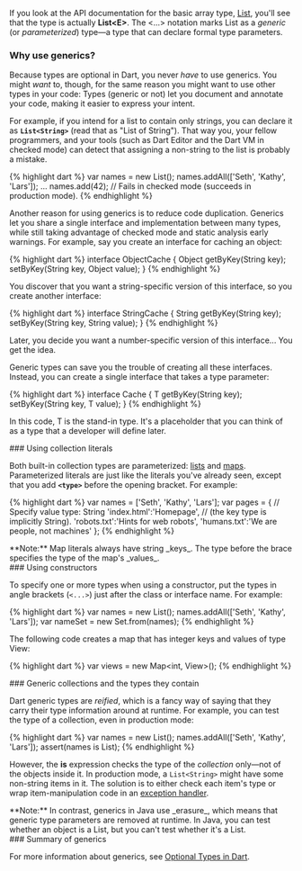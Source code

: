 If you look at the API documentation for the basic array type,
[List](http://api.dartlang.org/dart_core/List.html),
you'll see that the type is actually **List\<E>**.
The \<...> notation marks List as a _generic_
(or _parameterized_) type&mdash;a
type that can declare formal type parameters.


### Why use generics?

Because types are optional in Dart,
you never _have_ to use generics.
You might _want_ to, though,
for the same reason you might want to use other types in your code:
Types (generic or not) let you document and annotate your code,
making it easier to express your intent.

For example,
if you intend for a list to contain only strings,
you can declare it as **`List<String>`**
(read that as "List of String").
That way you, your fellow programmers, and your tools
(such as Dart Editor and the Dart VM in checked mode)
can detect that assigning a non-string to the list
is probably a mistake.

{% highlight dart %}
var names = new List<String>();
names.addAll(['Seth', 'Kathy', 'Lars']);
...
names.add(42); // Fails in checked mode (succeeds in production mode).
{% endhighlight %}

Another reason for using generics
is to reduce code duplication.
Generics let you share a single interface
and implementation between many types,
while still taking advantage of checked mode
and static analysis early warnings.
For example,
say you create an interface for caching an object:

{% highlight dart %}
interface ObjectCache {
  Object getByKey(String key);
  setByKey(String key, Object value);
}
{% endhighlight %}

You discover that you want a string-specific version of this interface,
so you create another interface:

{% highlight dart %}
interface StringCache {
  String getByKey(String key);
  setByKey(String key, String value);
}
{% endhighlight %}

Later, you decide you want a number-specific version of this interface...
You get the idea.

Generic types can save you the trouble of creating all these interfaces.
Instead, you can create a single interface that takes a type parameter:

{% highlight dart %}
interface Cache<T> {
  T getByKey(String key);
  setByKey(String key, T value);
}
{% endhighlight %}

In this code, T is the stand-in type.
It's a placeholder that you can think of as
a type that a developer will define later.


<section id="generics-literals" markdown="1">
### Using collection literals

Both built-in collection types are parameterized:
[lists](#lists) and
[maps](#maps).
Parameterized literals are just like the literals you've already seen,
except that you add **`<type>`**
before the opening bracket.
For example:

{% highlight dart %}
var names = <String>['Seth', 'Kathy', 'Lars'];
var pages = <String>{        // Specify value type: String
    'index.html':'Homepage', // (the key type is implicitly String).
    'robots.txt':'Hints for web robots',
    'humans.txt':'We are people, not machines' };
{% endhighlight %}

<aside class="note" markdown="1">
  **Note:**
  Map literals always have string _keys_.
  The type before the brace specifies the type of the map's _values_.
</aside>

</section>


<section id="generics-constructors" markdown="1">
### Using constructors

To specify one or more types when using a constructor,
put the types in angle brackets
(`<...>`)
just after the class or interface name.
For example:

{% highlight dart %}
var names = new List<String>();
names.addAll(['Seth', 'Kathy', 'Lars']);
var nameSet = new Set<String>.from(names);
{% endhighlight %}

The following code creates a map
that has integer keys and values of type View:

{% highlight dart %}
var views = new Map<int, View>();
{% endhighlight %}
</section>

<section id="generics-collections" markdown="1">
### Generic collections and the types they contain

Dart generic types are _reified_,
which is a fancy way of saying that
they carry their type information around at runtime.
For example, you can test the type of a collection,
even in production mode:

{% highlight dart %}
var names = new List<String>();
names.addAll(['Seth', 'Kathy', 'Lars']);
assert(names is List<String>);
{% endhighlight %}

However, the **is** expression
checks the type of the _collection_ only&mdash;not
of the objects inside it.
In production mode,
a `List<String>` might have some non-string items in it.
The solution is to either
check each item's type or
wrap item-manipulation code in an [exception handler](#exceptions).

<aside class="note" markdown="1">
  **Note:**
  In contrast,
  generics in Java use _erasure_,
  which means that generic type parameters are removed at runtime.
  In Java, you can test whether an object is a List,
  but you can't test whether it's a List<String>.
</aside>
</section>


<section id="generics-summary" markdown="1">
### Summary of generics

For more information about generics, see
[Optional Types in Dart](http://www.dartlang.org/articles/optional-types/).
</section>
